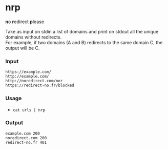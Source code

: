 # nrp

**n**o **r**edirect **p**lease

Take as input on stdin a list of domains and print on stdout all the unique domains without redirects.  
For example, if two domains (A and B) redirects to the same domain C, the output will be C. 

### Input

```
https://example.com/
http://example.com/
http://noredirect.com/nor
https://redirect-no.fr/blocked
```

### Usage

- `cat urls | nrp`

### Output

```
example.com 200
noredirect.com 200
redirect-no.fr 401
```
